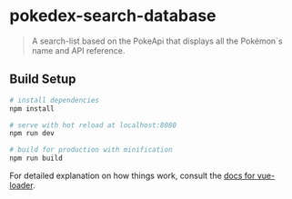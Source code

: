 # pokedex-search-database

> A search-list based on the PokeApi that displays all the Pokémon´s name and API reference.

## Build Setup

``` bash
# install dependencies
npm install

# serve with hot reload at localhost:8080
npm run dev

# build for production with minification
npm run build
```

For detailed explanation on how things work, consult the [docs for vue-loader](http://vuejs.github.io/vue-loader).
